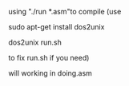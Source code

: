 using "./run *.asm"to compile
(use 

sudo apt-get install dos2unix

dos2unix run.sh

to fix run.sh if you need)

will working in doing.asm
